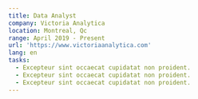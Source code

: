 ```yaml
---
title: Data Analyst
company: Victoria Analytica
location: Montreal, Qc
range: April 2019 - Present
url: 'https://www.victoriaanalytica.com'
lang: en
tasks:
  - Excepteur sint occaecat cupidatat non proident.
  - Excepteur sint occaecat cupidatat non proident.
  - Excepteur sint occaecat cupidatat non proident.
---
```


